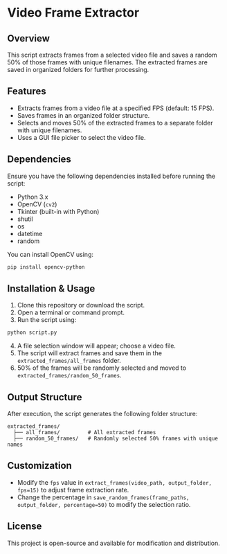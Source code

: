 # Video Frame Extractor

## Overview
This script extracts frames from a selected video file and saves a random 50% of those frames with unique filenames. The extracted frames are saved in organized folders for further processing.

## Features
- Extracts frames from a video file at a specified FPS (default: 15 FPS).
- Saves frames in an organized folder structure.
- Selects and moves 50% of the extracted frames to a separate folder with unique filenames.
- Uses a GUI file picker to select the video file.

## Dependencies
Ensure you have the following dependencies installed before running the script:

- Python 3.x
- OpenCV (`cv2`)
- Tkinter (built-in with Python)
- shutil
- os
- datetime
- random

You can install OpenCV using:
```bash
pip install opencv-python
```

## Installation & Usage
1. Clone this repository or download the script.
2. Open a terminal or command prompt.
3. Run the script using:
```bash
python script.py
```
4. A file selection window will appear; choose a video file.
5. The script will extract frames and save them in the `extracted_frames/all_frames` folder.
6. 50% of the frames will be randomly selected and moved to `extracted_frames/random_50_frames`.

## Output Structure
After execution, the script generates the following folder structure:
```
extracted_frames/
  ├── all_frames/         # All extracted frames
  ├── random_50_frames/   # Randomly selected 50% frames with unique names
```

## Customization
- Modify the `fps` value in `extract_frames(video_path, output_folder, fps=15)` to adjust frame extraction rate.
- Change the percentage in `save_random_frames(frame_paths, output_folder, percentage=50)` to modify the selection ratio.

## License
This project is open-source and available for modification and distribution.

